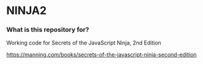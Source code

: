 # NINJA2 #

### What is this repository for? ###

Working code for Secrets of the JavaScript Ninja, 2nd Edition

https://manning.com/books/secrets-of-the-javascript-ninja-second-edition
